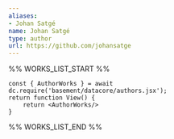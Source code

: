 ```yaml
---
aliases:
- Johan Satgé
name: Johan Satgé
type: author
url: https://github.com/johansatge
---
```



%% WORKS_LIST_START %%

```datacorejsx
const { AuthorWorks } = await dc.require('basement/datacore/authors.jsx');
return function View() {
    return <AuthorWorks/>
}
```
%% WORKS_LIST_END %%